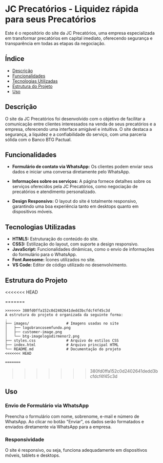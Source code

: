 # JC Precatórios - Liquidez rápida para seus Precatórios

Este é o repositório do site da JC Precatórios, uma empresa especializada em transformar precatórios em capital imediato, oferecendo segurança e transparência em todas as etapas da negociação.

## Índice

- [Descrição](#descrição)
- [Funcionalidades](#funcionalidades)
- [Tecnologias Utilizadas](#tecnologias-utilizadas)
- [Estrutura do Projeto](#estrutura-do-projeto)
- [Uso](#uso)

## Descrição

O site da JC Precatórios foi desenvolvido com o objetivo de facilitar a comunicação entre clientes interessados na venda de seus precatórios e a empresa, oferecendo uma interface amigável e intuitiva. O site destaca a segurança, a liquidez e a confiabilidade do serviço, com uma parceria sólida com o Banco BTG Pactual.

## Funcionalidades

- **Formulário de contato via WhatsApp:** Os clientes podem enviar seus dados e iniciar uma conversa diretamente pelo WhatsApp.

- **Informações sobre os serviços:** A página fornece detalhes sobre os serviços oferecidos pela JC Precatórios, como negociação de precatórios e atendimento personalizado.

- **Design Responsivo:** O layout do site é totalmente responsivo, garantindo uma boa experiência tanto em desktops quanto em dispositivos móveis.

## Tecnologias Utilizadas

- **HTML5:** Estruturação do conteúdo do site.
- **CSS3:** Estilização do layout, com suporte a design responsivo.
- **JavaScript:** Funcionalidades dinâmicas, como o envio de informações do formulário para o WhatsApp.
- **Font Awesome:** Ícones utilizados no site.
- **VS Code:** Editor de código utilizado no desenvolvimento.

## Estrutura do Projeto
<<<<<<< HEAD

=======
```
>>>>>>> 380fd0ffa152c0d2402641dedd3bcfdcf4f45c3d
A estrutura do projeto é organizada da seguinte forma:
.
├── images/                 # Imagens usadas no site
│   ├── logobrancosemfundo.png
│   ├── customer-image.png
│   └── btg-imagelogodirmenor2.png
├── styles.css              # Arquivo de estilos CSS
├── index.html              # Arquivo principal HTML
└── README.md               # Documentação do projeto
<<<<<<< HEAD

=======
```
>>>>>>> 380fd0ffa152c0d2402641dedd3bcfdcf4f45c3d
## Uso

### Envio de Formulário via WhatsApp

Preencha o formulário com nome, sobrenome, e-mail e número de WhatsApp. Ao clicar no botão "Enviar", os dados serão formatados e enviados diretamente via WhatsApp para a empresa.

### Responsividade

O site é responsivo, ou seja, funciona adequadamente em dispositivos móveis, tablets e desktops.
